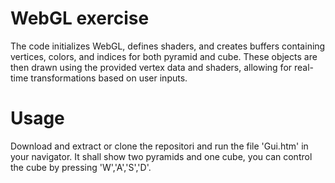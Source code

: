 # WebGL exercise
The code initializes WebGL, defines shaders, and creates buffers containing vertices, colors, and indices for both pyramid and cube. These objects are then drawn using the provided vertex data and shaders, allowing for real-time transformations based on user inputs.

# Usage
Download and extract or clone the repositori and run the file 'Gui.htm' in your navigator. It shall show two pyramids and one cube, you can control the cube by pressing 'W','A','S','D'.
